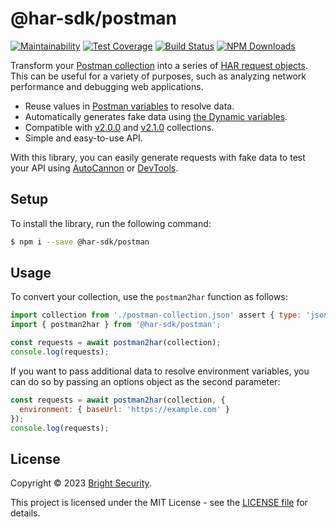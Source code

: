 # @har-sdk/postman

[![Maintainability](https://api.codeclimate.com/v1/badges/4acaec95c82465cb2c3d/maintainability)](https://codeclimate.com/github/NeuraLegion/har-sdk/maintainability)
[![Test Coverage](https://api.codeclimate.com/v1/badges/4acaec95c82465cb2c3d/test_coverage)](https://codeclimate.com/github/NeuraLegion/har-sdk/test_coverage)
[![Build Status](https://github.com/NeuraLegion/har-sdk/actions/workflows/auto-build.yml/badge.svg?branch=master)](https://github.com/NeuraLegion/har-sdk/actions/workflows/auto-build.yml?query=branch%3Amaster+event%3Apush)
[![NPM Downloads](https://img.shields.io/npm/dw/@har-sdk/oas?label=NPM%20Downloads)](https://www.npmjs.com/package/@har-sdk/postman)

Transform your [Postman collection](https://blog.postman.com/postman-essentials-exploring-the-collection-format/) into a series of [HAR request objects](http://www.softwareishard.com/blog/har-12-spec/#request). This can be useful for a variety of purposes, such as analyzing network performance and debugging web applications.

- Reuse values in [Postman variables](https://learning.postman.com/docs/sending-requests/variables/) to resolve data.
- Automatically generates fake data using [the Dynamic variables](https://learning.postman.com/docs/writing-scripts/script-references/variables-list/).
- Compatible with [v2.0.0](https://schema.postman.com/collection/json/v2.0.0/draft-07/docs/index.html) and [v2.1.0](https://schema.postman.com/collection/json/v2.1.0/draft-07/docs/index.html) collections.
- Simple and easy-to-use API.

With this library, you can easily generate requests with fake data to test your API using [AutoCannon](https://github.com/mcollina/autocannon#readme) or [DevTools](https://developer.chrome.com/blog/new-in-devtools-62/#har-imports).

## Setup

To install the library, run the following command:

```bash
$ npm i --save @har-sdk/postman
```

## Usage

To convert your collection, use the `postman2har` function as follows:

```js
import collection from './postman-collection.json' assert { type: 'json' };
import { postman2har } from '@har-sdk/postman';

const requests = await postman2har(collection);
console.log(requests);
```

If you want to pass additional data to resolve environment variables, you can do so by passing an options object as the second parameter:

```js
const requests = await postman2har(collection, {
  environment: { baseUrl: 'https://example.com' }
});
console.log(requests);
```

## License

Copyright © 2023 [Bright Security](https://brightsec.com/).

This project is licensed under the MIT License - see the [LICENSE file](https://github.com/NeuraLegion/har-sdk/blob/master/LICENSE) for details.

